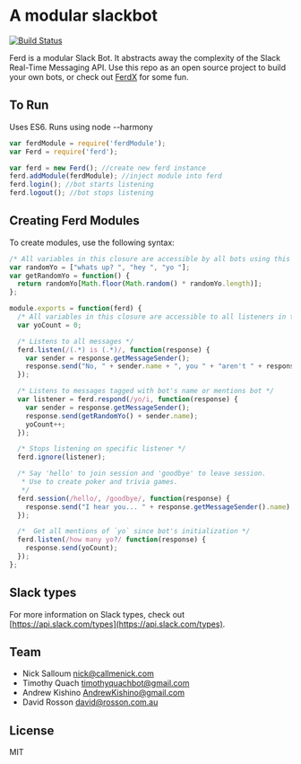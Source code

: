 # A modular slackbot

[![Build Status](https://travis-ci.org/ferdx/ferd.svg?branch=master)](https://travis-ci.org/ferdx/ferd)

Ferd is a modular Slack Bot. It abstracts away the complexity of the Slack Real-Time Messaging API. Use this repo as an open source project to build your own bots, or check out [FerdX](http://ferdx.io) for some fun.

## To Run

Uses ES6. Runs using node --harmony

```javascript
var ferdModule = require('ferdModule');
var Ferd = require('ferd');

var ferd = new Ferd(); //create new ferd instance
ferd.addModule(ferdModule); //inject module into ferd
ferd.login(); //bot starts listening
ferd.logout(); //bot stops listening
```

## Creating Ferd Modules

To create modules, use the following syntax:

```javascript
/* All variables in this closure are accessible by all bots using this module */
var randomYo = ["whats up? ", "hey ", "yo "];
var getRandomYo = function() {
  return randomYo[Math.floor(Math.random() * randomYo.length)];
};

module.exports = function(ferd) {
  /* All variables in this closure are accessible to all listeners in this module */
  var yoCount = 0;

  /* Listens to all messages */
  ferd.listen(/(.*) is (.*)/, function(response) {
    var sender = response.getMessageSender();
    response.send("No, " + sender.name + ", you " + "aren't " + response.match[2]);
  });

  /* Listens to messages tagged with bot's name or mentions bot */
  var listener = ferd.respond(/yo/i, function(response) {
    var sender = response.getMessageSender();
    response.send(getRandomYo() + sender.name);
    yoCount++;
  });

  /* Stops listening on specific listener */
  ferd.ignore(listener);

  /* Say 'hello' to join session and 'goodbye' to leave session.
   * Use to create poker and trivia games.
   */
  ferd.session(/hello/, /goodbye/, function(response) {
    response.send("I hear you... " + response.getMessageSender().name);
  });

  /*  Get all mentions of `yo` since bot's initialization */
  ferd.listen(/how many yo?/ function(response) {
    response.send(yoCount);
  });
};
```

## Slack types

For more information on Slack types, check out [https://api.slack.com/types](https://api.slack.com/types).

## Team

* Nick Salloum <nick@callmenick.com>
* Timothy Quach <timothyquachbot@gmail.com>
* Andrew Kishino <AndrewKishino@gmail.com>
* David Rosson <david@rosson.com.au>

## License

MIT